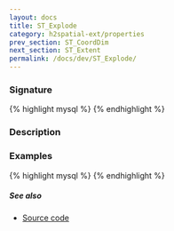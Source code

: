 ```yaml
---
layout: docs
title: ST_Explode
category: h2spatial-ext/properties
prev_section: ST_CoordDim
next_section: ST_Extent
permalink: /docs/dev/ST_Explode/
---
```

 
### Signature

{% highlight mysql %}
{% endhighlight %}

### Description


### Examples

{% highlight mysql %}
{% endhighlight %}

##### See also

* [Source code](https://github.com/irstv/H2GIS/blob/master/h2spatial-ext/src/main/java/org/h2gis/h2spatialext/function/spatial/properties/ST_Explode.java)
